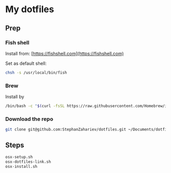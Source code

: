 # My dotfiles

## Prep

### Fish shell
Install from: [https://fishshell.com](https://fishshell.com)

Set as default shell:

```sh
chsh -s /usr/local/bin/fish
```

### Brew
Install by
```sh
/bin/bash -c "$(curl -fsSL https://raw.githubusercontent.com/Homebrew/install/HEAD/install.sh)"
```

### Download the repo

```sh
git clone git@github.com:StephanZahariev/dotfiles.git ~/Documents/dotfiles
```

## Steps

```sh
osx-setup.sh
osx-dotfiles-link.sh
osx-install.sh
```
